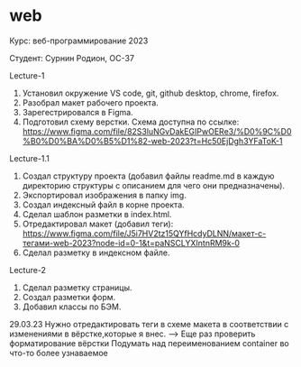 # web
Курс: веб-программирование 2023

Студент: Сурнин Родион, ОС-37

Lecture-1
1. Установил окружение VS code, git, github desktop, chrome, firefox.
2. Разобрал макет рабочего проекта.
3. Зарегестрировался в Figma.
4. Подготовил схему верстки. Схема доступна по ссылке: https://www.figma.com/file/82S3luNGvDakEGIPwOERe3/%D0%9C%D0%B0%D0%BA%D0%B5%D1%82-web-2023?t=Hc50EjDgh3YFaToK-1

Lecture-1.1
1. Создал структуру проекта (добавил файлы readme.md в каждую директорию структуры с описанием для чего они предназначены).
2. Экспортировал изображения в папку img.
3. Создал индексный файл в корне проекта.
4. Сделал шаблон разметки в index.html.
5. Отредактировал макет (добавил теги): https://www.figma.com/file/J5i7HV2tz15QYfHcdyDLNN/макет-с-тегами-web-2023?node-id=0-1&t=paNSCLYXIntnRM9k-0
6. Сделал разметку в индексном файле.

Lecture-2
1. Сделал разметку страницы.
2. Создал разметки форм.
3. Добавил классы по БЭМ.

29.03.23
Нужно отредактировать теги в схеме макета в соответствии с изменениями в вёрстке,которые я внес. -->
Еще раз проверить форматирование вёрстки
Подумать над переименованием container во что-то более узнаваемое
